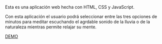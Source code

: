 Esta es una aplicación web hecha con HTML, CSS y JavaScript.

Con esta aplicación el usuario podrá seleccionar entre las tres opciones de minutos para meditar escuchando el agrdable sonido de la lluvia o de la naturaleza mientras permite relajar su mente.

<a href="https://luisguzmanm.github.io/meditation-timer/">DEMO</a>
